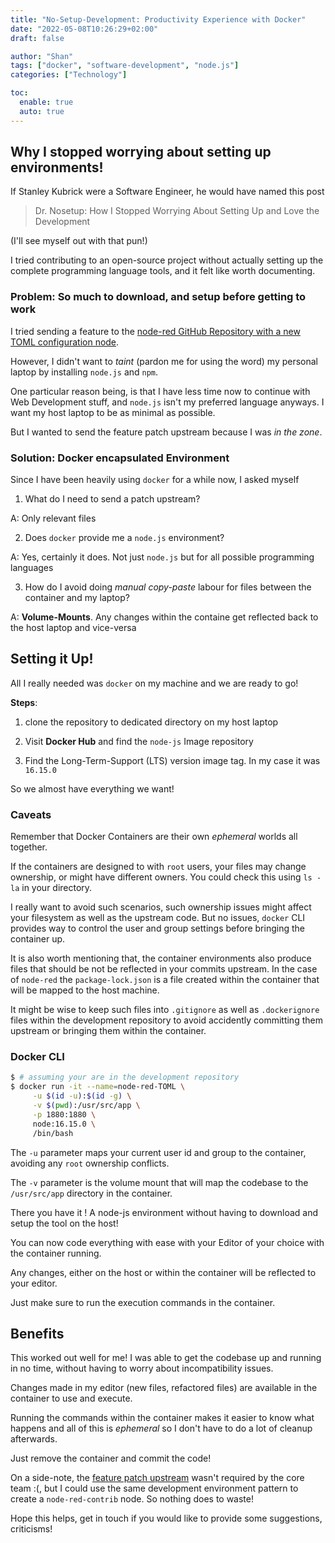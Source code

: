 ```yaml
---
title: "No-Setup-Development: Productivity Experience with Docker"
date: "2022-05-08T10:26:29+02:00"
draft: false

author: "Shan"
tags: ["docker", "software-development", "node.js"]
categories: ["Technology"]

toc:
  enable: true
  auto: true
---
```

<!--more-->
## Why I stopped worrying about setting up environments!

If Stanley Kubrick were a Software Engineer, he would have named this post

> Dr. Nosetup: How I Stopped Worrying About Setting Up and Love the Development

(I'll see myself out with that pun!)

I tried contributing to an open-source project without actually setting up the
complete programming language tools, and it felt like worth documenting.

### Problem: So much to download, and setup before getting to work

I tried sending a feature to the [node-red GitHub Repository with a new TOML configuration node][1].

However, I didn't want to _taint_ (pardon me for using the word) my personal laptop by installing
`node.js` and `npm`.

One particular reason being, is that I have less time now to continue with Web Development stuff,
and `node.js` isn't my preferred language anyways. I want my host laptop to be as minimal as possible.

But I wanted to send the feature patch upstream because I was _in the zone_.

### Solution: Docker encapsulated Environment

Since I have been heavily using `docker` for a while now, I asked myself

1. What do I need to send a patch upstream?

A: Only relevant files

2. Does `docker` provide me a `node.js` environment?

A: Yes, certainly it does. Not just `node.js` but for all possible programming languages

3. How do I avoid doing _manual copy-paste_ labour for files between the container and my laptop?

A: __Volume-Mounts__. Any changes within the containe get reflected back to the host laptop and vice-versa


## Setting it Up!

All I really needed was `docker` on my machine and we are ready to go!

__Steps__:

1. clone the repository to dedicated directory on my host laptop

2. Visit __Docker Hub__ and find the `node-js` Image repository

3. Find the Long-Term-Support (LTS) version image tag. In my case it was `16.15.0`

So we almost have everything we want!

### Caveats

Remember that Docker Containers are their own _ephemeral_ worlds all together.

If the containers are designed to with `root` users, your files may change ownership, or might have
different owners. You could check this using `ls -la` in your directory.

I really want to avoid such scenarios, such ownership issues might affect your filesystem as well as
the upstream code. But no issues, `docker` CLI provides way to control the user and group settings 
before bringing the container up.

It is also worth mentioning that, the container environments also produce files that should be not be
reflected in your commits upstream. In the case of `node-red` the `package-lock.json` is a file created
within the container that will be mapped to the host machine.

It might be wise to keep such files into `.gitignore` as well as `.dockerignore` files within the development
repository to avoid accidently committing them upstream or bringing them within the container.

### Docker CLI

```bash
$ # assuming your are in the development repository
$ docker run -it --name=node-red-TOML \
     -u $(id -u):$(id -g) \
     -v $(pwd):/usr/src/app \
     -p 1880:1880 \
     node:16.15.0 \
     /bin/bash
```

The `-u` parameter maps your current user id and group to the container, avoiding any `root` ownership
conflicts.

The `-v` parameter is the volume mount that will map the codebase to the `/usr/src/app` directory in the
container.

There you have it ! A node-js environment without having to download and setup the tool on the host!

You can now code everything with ease with your Editor of your choice with the container running.

Any changes, either on the host or within the container will be reflected to your editor.

Just make sure to run the execution commands in the container.

## Benefits

This worked out well for me! I was able to get the codebase up and running in no time, without having to
worry about incompatibility issues.

Changes made in my editor (new files, refactored files) are available in the container to use and execute.

Running the commands within the container makes it easier to know what happens and all of this is _ephemeral_
so I don't have to do a lot of cleanup afterwards.

Just remove the container and commit the code!

On a side-note, the [feature patch upstream][1] wasn't required by the core team :(, but I could use the 
same development environment pattern to create a `node-red-contrib` node. So nothing does to waste!

Hope this helps, get in touch if you would like to provide some suggestions, criticisms!


[1]: https://github.com/node-red/node-red/pull/3599
